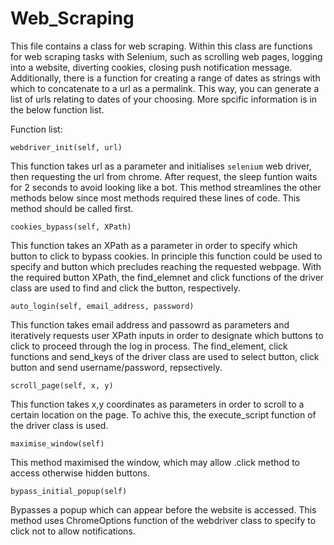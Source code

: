 # Web_Scraping

This file contains a class for web scraping. Within this class are functions for web scraping tasks with Selenium, such as scrolling web pages, logging into a website, diverting cookies, closing push notification message. Additionally, there is a function for creating a range of dates as strings with which to concatenate to a url as a permalink. This way, you can generate a list of urls relating to dates of your choosing. More spcific information is in the below function list. 


Function list:

`webdriver_init(self, url)`

This function takes url as a parameter and initialises `selenium` web driver, then requesting the url from chrome. After request, the sleep funtion waits for 2 seconds to avoid looking like a bot. This method streamlines the other methods below since most methods required these lines of code. This method should be called first. 


`cookies_bypass(self, XPath)`

This function takes an XPath as a parameter in order to specify which button to click to bypass cookies. In principle this function could be used to specify and button which precludes reaching the requested webpage. With the required button XPath, the find_elemnet and click functions of the driver class are used to find and click the button, respectively. 

`auto_login(self, email_address, password)`

This function takes email address and passowrd as parameters and iteratively requests user XPath inputs in order to designate which buttons to click to proceed through the log in process. The find_element, click functions and send_keys of the driver class are used to select button, click button and send username/password, repsectively. 

`scroll_page(self, x, y)`

This function takes x,y coordinates as parameters in order to scroll to a certain location on the page. To achive this, the execute_script function of the driver class is used. 



`maximise_window(self)`

This method maximised the window, which may allow .click method to access otherwise hidden buttons.

`bypass_initial_popup(self)`

Bypasses a popup which can appear before the website is accessed. This method uses ChromeOptions function of the webdriver class to specify to click not to allow notifications. 
